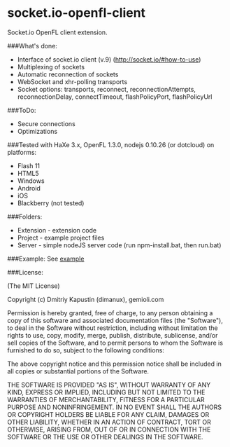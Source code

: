 socket.io-openfl-client
====================

Socket.io OpenFL client extension.

###What's done:
* Interface of socket.io client (v.9) (http://socket.io/#how-to-use)
* Multiplexing of sockets
* Automatic reconnection of sockets
* WebSocket and xhr-polling transports
* Socket options: transports, reconnect, reconnectionAttempts, reconnectionDelay, connectTimeout, flashPolicyPort, flashPolicyUrl

###ToDo:
* Secure connections
* Optimizations

###Tested with HaXe 3.x, OpenFL 1.3.0, nodejs 0.10.26 (or dotcloud) on platforms:
* Flash 11
* HTML5
* Windows
* Android
* iOS
* Blackberry (not tested)

###Folders:
* Extension - extension code
* Project - example project files
* Server - simple nodeJS server code (run npm-install.bat, then run.bat)

###Example:
See [example](https://github.com/dimanux/socket.io-openfl-client/blob/master/Project/Source/com/gemioli/ExtensionTest.hx)

###License:

(The MIT License)

Copyright (c) Dmitriy Kapustin (dimanux), gemioli.com

Permission is hereby granted, free of charge, to any person obtaining a copy
of this software and associated documentation files (the "Software"), to deal
in the Software without restriction, including without limitation the rights
to use, copy, modify, merge, publish, distribute, sublicense, and/or sell
copies of the Software, and to permit persons to whom the Software is
furnished to do so, subject to the following conditions:

The above copyright notice and this permission notice shall be included in
all copies or substantial portions of the Software.

THE SOFTWARE IS PROVIDED "AS IS", WITHOUT WARRANTY OF ANY KIND, EXPRESS OR
IMPLIED, INCLUDING BUT NOT LIMITED TO THE WARRANTIES OF MERCHANTABILITY,
FITNESS FOR A PARTICULAR PURPOSE AND NONINFRINGEMENT. IN NO EVENT SHALL THE
AUTHORS OR COPYRIGHT HOLDERS BE LIABLE FOR ANY CLAIM, DAMAGES OR OTHER
LIABILITY, WHETHER IN AN ACTION OF CONTRACT, TORT OR OTHERWISE, ARISING FROM,
OUT OF OR IN CONNECTION WITH THE SOFTWARE OR THE USE OR OTHER DEALINGS IN
THE SOFTWARE.
